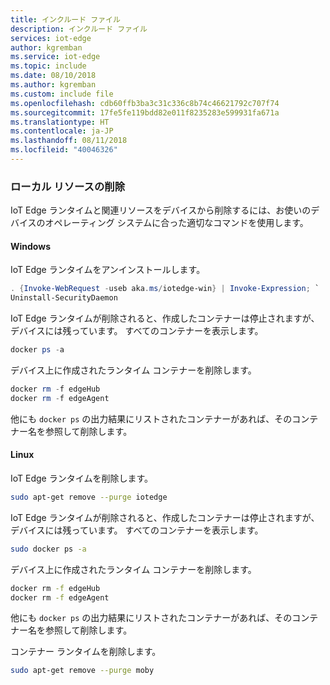 ```yaml
---
title: インクルード ファイル
description: インクルード ファイル
services: iot-edge
author: kgremban
ms.service: iot-edge
ms.topic: include
ms.date: 08/10/2018
ms.author: kgremban
ms.custom: include file
ms.openlocfilehash: cdb60ffb3ba3c31c336c8b74c46621792c707f74
ms.sourcegitcommit: 17fe5fe119bdd82e011f8235283e599931fa671a
ms.translationtype: HT
ms.contentlocale: ja-JP
ms.lasthandoff: 08/11/2018
ms.locfileid: "40046326"
---
```

### <a name="delete-local-resources"></a>ローカル リソースの削除

IoT Edge ランタイムと関連リソースをデバイスから削除するには、お使いのデバイスのオペレーティング システムに合った適切なコマンドを使用します。 

#### <a name="windows"></a>Windows

IoT Edge ランタイムをアンインストールします。

   ```powershell
   . {Invoke-WebRequest -useb aka.ms/iotedge-win} | Invoke-Expression; `
   Uninstall-SecurityDaemon
   ```

IoT Edge ランタイムが削除されると、作成したコンテナーは停止されますが、デバイスには残っています。 すべてのコンテナーを表示します。

   ```powershell
   docker ps -a
   ```

デバイス上に作成されたランタイム コンテナーを削除します。

   ```powershell
   docker rm -f edgeHub
   docker rm -f edgeAgent
   ```

他にも `docker ps` の出力結果にリストされたコンテナーがあれば、そのコンテナー名を参照して削除します。 

#### <a name="linux"></a>Linux

IoT Edge ランタイムを削除します。

   ```bash
   sudo apt-get remove --purge iotedge
   ```

IoT Edge ランタイムが削除されると、作成したコンテナーは停止されますが、デバイスには残っています。 すべてのコンテナーを表示します。

   ```bash
   sudo docker ps -a
   ```

デバイス上に作成されたランタイム コンテナーを削除します。

   ```bash
   docker rm -f edgeHub
   docker rm -f edgeAgent
   ```

他にも `docker ps` の出力結果にリストされたコンテナーがあれば、そのコンテナー名を参照して削除します。 

コンテナー ランタイムを削除します。

   ```bash
   sudo apt-get remove --purge moby
   ```
